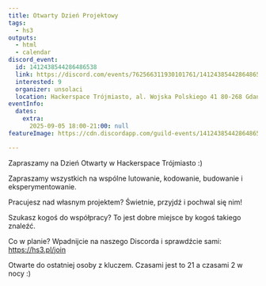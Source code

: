 ```yaml
---
title: Otwarty Dzień Projektowy
tags:
  - hs3
outputs:
  - html
  - calendar
discord_event:
  id: 1412438544286486538
  link: https://discord.com/events/762566311930101761/1412438544286486538
  interested: 9
  organizer: unsolaci
  location: Hackerspace Trójmiasto, al. Wojska Polskiego 41 80-268 Gdańsk
eventInfo:
  dates:
    extra:
      2025-09-05 18:00-21:00: null
featureImage: https://cdn.discordapp.com/guild-events/1412438544286486538/7db40c468671f5390c90a78535c96b58.png?size=1024

---
```


Zapraszamy na Dzień Otwarty w Hackerspace Trójmiasto :)

Zapraszamy wszystkich na wspólne lutowanie, kodowanie, budowanie i eksperymentowanie.

Pracujesz nad własnym projektem? Świetnie, przyjdź i pochwal się nim!

Szukasz kogoś do współpracy? To jest dobre miejsce by kogoś takiego znaleźć.

Co w planie? Wpadnijcie na naszego Discorda i sprawdźcie sami: https://hs3.pl/join

 Otwarte do ostatniej osoby z kluczem. Czasami jest to 21 a czasami 2 w nocy :)
